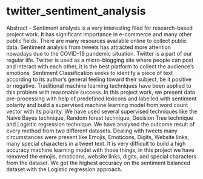 # twitter_sentiment_analysis

Abstract - 
Sentiment analysis is a very interesting filed for research-based project work. It has significant importance in e-commerce and many other public fields. There are many resources available online to collect public data. Sentiment analysis from tweets has attracted more attention nowadays due to the COVID-19 pandemic situation. Twitter is a part of our regular life. Twitter is used as a micro-blogging site where people can post and interact with each other, it is the best platform to collect the audience’s emotions. Sentiment Classification seeks to identify a piece of text according to its author’s general feeling toward their subject, be it positive or negative. Traditional machine learning techniques have been applied to this problem with reasonable success. In this project work, we present data pre-processing with help of predefined lexicons and labelled with sentiment polarity and build a supervised machine learning model from word count vector with its polarity. We have used several supervised techniques like the Naive Bayes technique, Random forest technique, Decision Tree technique and Logistic regression technique. We have analysed the outcome result of every method from two different datasets. Dealing with tweets many circumstances were present like Emojis, Emoticons, Digits, Website links, many special characters in a tweet text. It is very difficult to build a high accuracy machine learning model with those things, in this project we have removed the emojis, emoticons, website links, digits, and special characters from the dataset. We got the highest accuracy on the sentiment balanced dataset with the Logistic regression approach.
